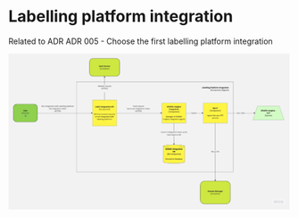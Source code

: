 # Labelling platform integration

Related to ADR ADR 005 - Choose the first labelling platform integration

![LabellingPlatformIntegration.png](images/LabellingPlatformIntegration.png)
